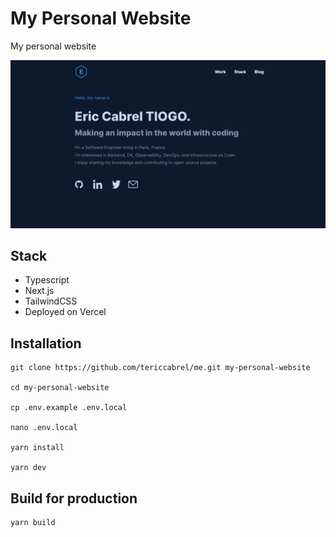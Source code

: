 # My Personal Website
My personal website

![demo](https://raw.githubusercontent.com/tericcabrel/me/main/public/og.png)

## Stack
* Typescript
* Next.js
* TailwindCSS
* Deployed on Vercel

## Installation

```shell
git clone https://github.com/tericcabrel/me.git my-personal-website

cd my-personal-website

cp .env.example .env.local

nano .env.local

yarn install

yarn dev
```

## Build for production
```shell
yarn build
```